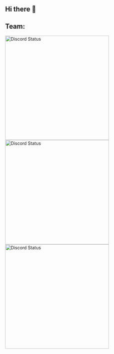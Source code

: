 ## Hi there 👋

<h2>Team:</h2>

<a href="https://discord.com/users/686489824546390026" target="_blank">
    <img width="333px" alt="Discord Status" src="https://lanyard.cnrad.dev/api/686489824546390026?hideTimestamp=true&borderRadius=5px">
</a>

<a href="https://discord.com/users/319321727630835712" target="_blank">
    <img width="333px" alt="Discord Status" src="https://lanyard.cnrad.dev/api/319321727630835712?hideTimestamp=true&borderRadius=5px">
</a>

<a href="https://discord.com/users/319321727630835712" target="_blank">
    <img width="333px" alt="Discord Status" src="https://lanyard.cnrad.dev/api/319321727630835712?hideTimestamp=true&borderRadius=5px">
</a>
